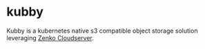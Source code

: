# kubby

Kubby is a kubernetes native s3 compatible object storage solution leveraging [Zenko Cloudserver](https://github.com/scality/cloudserver).
